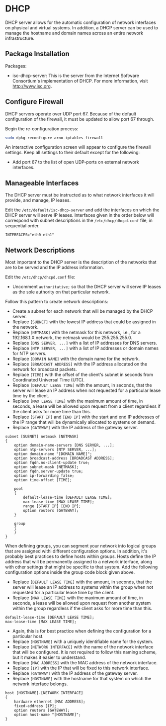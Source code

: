 # DHCP

DHCP server allows for the automatic configuration of network interfaces on physical and virtual systems. In addition, a DHCP server can be used to manage the hostname and domain names across an entire network infrastructure.

## Package Installation

Packages:
* isc-dhcp-server: This is the server from the Internet Software Consortium's implementation of DHCP. For more information, visit http://www.isc.org.

## Configure Firewall

DHCP servers operate over UDP port 67. Because of the default configuration of the firewall, it must be updated to allow port 67 through.

Begin the re-configuration process:

```bash
sudo dpkg-reconfigure arno-iptables-firewall
```

An interactive configuration screen will appear to configure the firewall settings. Keep all settings to their default except for the following:
* Add port 67 to the list of open UDP-ports on external network interfaces.

## Manageable Interfaces

The DHCP server must be instructed as to what network interfaces it will provide, and manage, IP leases.

Edit the `/etc/default/isc-dhcp-server` and add the interfaces on which the DHCP server will serve IP leases. Interfaces given in the order below will correspond with subnet descriptions in the `/etc/dhcp/dhcpd.conf` file, in sequential order.

```
INTERFACES="eth0 eth1"
```

## Network Descriptions

Most important to the DHCP server is the description of the networks that are to be served and the IP address information.

Edit the `/etc/dhcp/dhcpd.conf` file:
* Uncomment `authoritative;` so that the DHCP server will serve IP leases as the sole authority on that particular network.

Follow this pattern to create network descriptions:
* Create a subnet for each network that will be managed by the DHCP server.
* Replace `[SUBNET]` with the lowest IP address that could be assigned in the network.
* Replace `[NETMASK]` with the netmask for this network, i.e., for a 192.168.1.X network, the netmask would be 255.255.255.0.
* Replace `[DNS SERVER, ...]` with a list of IP addresses for DNS servers.
* Replace `[NTP SERVER, ...]` with a list of IP addresses or domain names for NTP servers.
* Replace `[DOMAIN NAME]` with the domain name for the network.
* Replace `[BROADCAST ADDRESS]` with the IP address allocated on the network for broadcast packets.
* Replace `[TIME]` with the offset of the client's subnet in seconds from Coordinated Universal Time (UTC).
* Replace `[DEFAULT LEASE TIME]` with the amount, in seconds, that the server will lease an IP address when not requested for a particular lease time by the client.
* Replace `[MAX LEASE TIME]` with the maximum amount of time, in seconds, a lease will be allowed upon request from a client regardless if the client asks for more time than this.
* Replace `[START IP]` and `[END IP]` with the start and end IP addresses of the IP range that will be dynamically allocated to systems on demand.
* Replace `[GATEWAY]` with the IP address of the gateway server.

```
subnet [SUBNET] netmask [NETMASK]
{
	option domain-name-servers [DNS SERVER, ...];
	option ntp-servers [NTP SERVER, ...];
	option domain-name "[DOMAIN NAME]";
	option broadcast-address [BROADCAST ADDRESS];
	option fqdn.no-client-update true;
	option subnet-mask [NETMASK];
	option fqdn.server-update true;
	option ip-forwarding false;
	option time-offset [TIME];

	pool
	{
		default-lease-time [DEFAULT LEASE TIME];
		max-lease-time [MAX LEASE TIME];
		range [START IP] [END IP];
		option routers [GATEWAY];
	}

	group
	{
	}
}
```

When defining groups, you can segment your network into logical groups that are assigned withi different configuration options. In addition, it's probably best practices to define hosts within groups. Hosts define the IP address that will be permanently assigned to a network interface, along with other settings that might be specific to that system. Add the following configuration options inside the group code block given above.

* Replace `[DEFAULT LEASE TIME]` with the amount, in seconds, that the server will lease an IP address to systems within the group when not requested for a particular lease time by the client.
* Replace `[MAX LEASE TIME]` with the maximum amount of time, in seconds, a lease will be allowed upon request from another system within the group regardless if the client asks for more time than this.

```
default-lease-time [DEFAULT LEASE TIME];
max-lease-time [MAX LEASE TIME];
```

* Again, this is for best practice when defining the configuration for a particular host.
* Replace `[HOSTNAME]` with a uniquely identifiable name for the system.
* Replace `[NETWORK INTERFACE]` with the name of the network interface that will be configured. It is not required to follow this naming scheme, but it makes it easier to understand.
* Replace `[MAC ADDRESS]` with the MAC address of the network interface.
* Replace `[IP]` with the IP that will be fixed to this network interface.
* Replace `[GATEWAY]` with the IP address of the gateway server.
* Replace `[HOSTNAME]` with the hostname for that system on which the network interface
belongs.

```
host [HOSTNAME].[NETWORK INTERFACE]
{
	hardware ethernet [MAC ADDRESS];
	fixed-address [IP];
	option routers [GATEWAY];
	option host-name "[HOSTNAME]";
}
```
